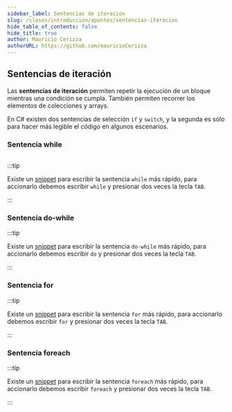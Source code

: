 ```yaml
---
sidebar_label: Sentencias de iteración
slug: /clases/introduccion/apuntes/sentencias-iteracion
hide_table_of_contents: false
hide_title: true
author: Mauricio Cerizza
authorURL: https://github.com/mauricioCerizza
---
```


## Sentencias de iteración
Las **sentencias de iteración** permiten repetir la ejecución de un bloque mientras una condición se cumpla. También permiten recorrer los elementos de colecciones y arrays.

En C# existen dos sentencias de selección `if` y `switch`, y la segunda es sólo para hacer más legible el código en algunos escenarios. 

### Sentencia while
```csharp


```

:::tip

Existe un [snippet](/introduccion/entorno-trabajo/visual-studio.md#snippets) para escribir la sentencia `while` más rápido, para accionarlo debemos escribir `while` y presionar dos veces la tecla `TAB`.

:::
### Sentencia do-while

:::tip

Existe un [snippet](/introduccion/entorno-trabajo/visual-studio.md#snippets) para escribir la sentencia `do-while` más rápido, para accionarlo debemos escribir `do` y presionar dos veces la tecla `TAB`.

:::

### Sentencia for

:::tip

Existe un [snippet](/introduccion/entorno-trabajo/visual-studio.md#snippets) para escribir la sentencia `for` más rápido, para accionarlo debemos escribir `for` y presionar dos veces la tecla `TAB`.

:::

### Sentencia foreach

:::tip

Existe un [snippet](/introduccion/entorno-trabajo/visual-studio.md#snippets) para escribir la sentencia `foreach` más rápido, para accionarlo debemos escribir `foreach` y presionar dos veces la tecla `TAB`.

:::